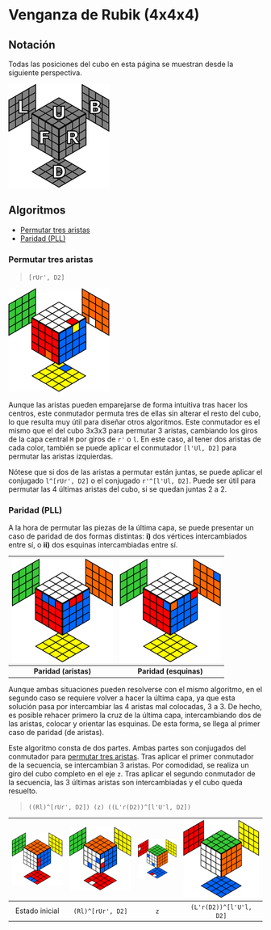 # Venganza de Rubik (4x4x4)

## Notación

Todas las posiciones del cubo en esta página se muestran desde la siguiente perspectiva.

![4x4x4 notation](img/4x4x4-notation.png)

## Algoritmos

* [Permutar tres aristas](#Permutar-tres-aristas)
* [Paridad (PLL)](#Paridad-PLL)

### Permutar tres aristas

> `[rUr', D2]`

![4x4x4 permutation 3 edges (right)](img/4x4x4-edge-permutation-3-right.png)

Aunque las aristas pueden emparejarse de forma intuitiva tras hacer los centros, este conmutador permuta tres de ellas sin alterar el resto del cubo, lo que resulta muy útil para diseñar otros algoritmos. Este conmutador es el mismo que el del cubo 3x3x3 para permutar 3 aristas, cambiando los giros de la capa central `M` por giros de `r'` o `l`. En este caso, al tener dos aristas de cada color, también se puede aplicar el conmutador `[l'Ul, D2]` para permutar las aristas izquierdas.

Nótese que si dos de las aristas a permutar están juntas, se puede aplicar el conjugado `l^[rUr', D2]` o el conjugado `r'^[l'Ul, D2]`. Puede ser útil para permutar las 4 últimas aristas del cubo, si se quedan juntas 2 a 2.

### Paridad (PLL)

A la hora de permutar las piezas de la última capa, se puede presentar un caso de paridad de dos formas distintas: **i)** dos vértices intercambiados entre sí, o **ii)** dos esquinas intercambiadas entre sí.

![4x4x4 parity pll (edges)](img/4x4x4-parity-pll.png) | ![4x4x4 parity pll (corners)](img/4x4x4-parity-pll-corners.png)
:---: | :---:
**Paridad (aristas)** | **Paridad (esquinas)**

Aunque ambas situaciones pueden resolverse con el mismo algoritmo, en el segundo caso se requiere volver a hacer la última capa, ya que esta solución pasa por intercambiar las 4 aristas mal colocadas, 3 a 3. De hecho, es posible rehacer primero la cruz de la última capa, intercambiando dos de las aristas, colocar y orientar las esquinas. De esta forma, se llega al primer caso de paridad (de aristas).

Este algoritmo consta de dos partes. Ambas partes son conjugados del conmutador para [permutar tres aristas](#Permutar-tres-aristas). Tras aplicar el primer conmutador de la secuencia, se intercambian 3 aristas. Por comodidad, se realiza un giro del cubo completo en el eje `z`. Tras aplicar el segundo conmutador de la secuencia, las 3 últimas aristas son intercambiadas y el cubo queda resuelto.

> `((Rl)^[rUr', D2]) (z) ((L'r(D2))^[l'U'l, D2])`

![4x4x4 parity pll (step 0)](img/4x4x4-parity-pll-0.png) | ![4x4x4 parity pll (step 1)](img/4x4x4-parity-pll-1.png) | ![4x4x4 parity pll (step 2)](img/4x4x4-parity-pll-2.png) | ![4x4x4 parity pll (step 3)](img/4x4x4-parity-pll-3.png)
:---: | :---: | :---: | :---:
Estado inicial | `(Rl)^[rUr', D2]` | `z` | `(L'r(D2))^[l'U'l, D2]`
